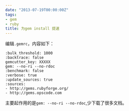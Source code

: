 ```yaml
---
date: "2013-07-19T00:00:00Z"
tags:
- gem
- ruby
title: 为gem install 提速
---
```


编辑`.gemrc`，内容如下：

```
:bulk_threshold: 1000
:backtrace: false
gemcutter_key: XXXXX
gem: --no-ri --no-rdoc
:benchmark: false
:verbose: true
:update_sources: true
:sources: 
- http://gems.rubyforge.org/
- http://gems.opscode.com
```
主要起作用的是`gem: --no-ri --no-rdoc`,少下载了很多文档。
